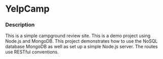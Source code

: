 # YelpCamp
### Description
This is a simple campground review site. This is a demo project using Node.js and MongoDB. This project demonstrates how to use the NoSQL database MongoDB as well as set up a simple Node.js server. The routes use RESTful conventions.
